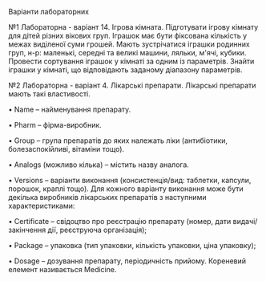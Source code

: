 Варіанти лабораторних

 №1 Лабораторна - варіант 14. Ігрова кімната. Підготувати ігрову кімнату для дітей різних вікових груп. Іграшок має бути фіксована кількість у межах виділеної суми грошей. Мають зустрічатися іграшки родинних груп, н-р: маленькі, середні та великі машини, ляльки, м'ячі, кубики. Провести сортування іграшок у кімнаті за одним із параметрів. Знайти іграшки у кімнаті, що відповідають заданому діапазону параметрів.

 №2 Лабораторна - варіант 4.
 Лікарські препарати. Лікарські препарати мають такі властивості. 
 
• Name – найменування препарату. 

• Pharm – фірма-виробник. 

• Group – група препаратів до яких належать ліки (антибіотики, болезаспокійливі, вітаміни тощо). 

• Analogs (можливо кілька) – містить назву аналога. 

• Versions – варіанти виконання (консистенція/вид: таблетки, капсули, порошок, краплі тощо). Для кожного варіанту виконання може бути декілька виробників лікарських препаратів з наступними характеристиками: 

• Certificate – свідоцтво про реєстрацію препарату (номер, дати видачі/закінчення дії, реєструюча організація); 

• Package – упаковка (тип упаковки, кількість упаковки, ціна упаковку); 

• Dosage – дозування препарату, періодичність прийому. Кореневий елемент називається Medicine. 
